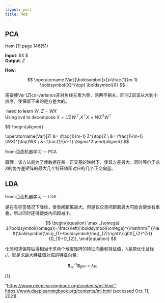 ```yaml
---
layout: post
title: 降维
---
```



## PCA    

from [1] page 146(51)

**Input**:  $X $    
**Output**: $Z$    

**How**:  

$$
\operatorname{Var}[\boldsymbol{x}]=\frac{1}{m-1} \boldsymbol{X}^{\top} \boldsymbol{X}
$$       

需要使$\operatorname{Var}[Z]$co-variance非对角线元素为零，两两不相关。同时$\Sigma$应该从大到小排序，使保留下来的是方差大的。

​    need to learn $W$, $Z = WX$  
​    Using svd to decompose $X = U \Sigma W^{\top}$,
​    $X^{\top}X = W\Sigma^2W^{\top}$     

$$
\begin{aligned}

\operatorname{Var}[Z] &= \frac{1}{m-1} Z^{\top}Z \\
&= \frac{1}{m-1} (WX)^{\top}WX \\
&= \frac{1}{m-1} \Sigma^2
\end{aligned}
$$

from:百面机器学习 -- PCA

原理：该方法是为了使数据在某一正交基的映射下，使其方差最大。同时等价于求$X$的协方差矩阵的最大几个特征值所对应的几个正交向量。

## LDA

from:百面机器学习 -- LDA

是在有标签情况下降维，使类间距离最大。但是仅仅类间距离最大可能会使类有重叠，所以同时还得使类内间距减小。

$$
\begin{equation}
\max _{\omega} J(\boldsymbol{\omega})=\frac{\left\|\boldsymbol{\omega}^{\mathrm{T}}\left(\boldsymbol{\mu}_{1}-\boldsymbol{\mu}_{2}\right)\right\|_{2}^{2}}{D_{1}+D_{2}},
\end{equation}
$$

化简和求偏导后得相当于求两个散度矩阵的特征向量和特征值，$\lambda$是原优化目标$J$，就是求最大特征值对应的特征向量。

$$
\begin{equation}
\boldsymbol{S}_{w}^{-1} \boldsymbol{S}_{B} \omega=\lambda \omega
\end{equation}
$$




[1]

“https://www.deeplearningbook.org/contents/ml.html.” https://www.deeplearningbook.org/contents/ml.html (accessed Oct. 11, 2021).

